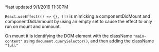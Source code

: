 \*last updated 9/1/2019 11:30PM

`React.useEffect(() => {}, [])` is mimicking a componentDidMount and componentDidUnmount by using an empty set to cause the effect to only run on mount and unmount.

On mount it is identifying the DOM element with the className `"main-content"` using `document.querySelector()`, and then adding the className `"full"`
